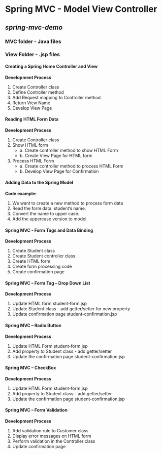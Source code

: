 # Spring MVC - Model View Controller
## *spring-mvc-demo*

### MVC folder - Java files
### View Folder - .jsp files

#### Creating a Spring Home Controller and View 

**Development Process**
1.	Create Controller class
2.	Define Controller method
3.	Add Request mapping to Controller method
4.	Return View Name
5.	Develop View Page

#### Reading HTML Form Data 

**Development Process**
1.	Create Controller class
2.	Show HTML form
	- a. Create controller method to show HTML Form
	- b. Create View Page for HTML form
3.	Process HTML Form
	- a. Create controller method to process HTML Form
	- b. Develop View Page for Confirmation

#### Adding Data to the Spring Model
**Code example:**
1.	We want to create a new method to process form data
2.	Read the form data: student’s name.
3.	Convert the name to upper case.
4.	Add the uppercase version to model.


#### Spring MVC - Form Tags and Data Binding
**Development Process**
1.	Create Student class
2.	Create Student controller class
3.	Create HTML form
4.	Create form processing code
5.	Create confirmation page

#### Spring MVC – Form Tag – Drop Down List
**Development Process**
1.	Update HTML form student-form.jsp
2.	Update Student class – add getter/setter for new property
3.	Update confirmation page student-confirmation.jsp

#### Spring MVC – Radio Button
**Development Process**
1. 	Update HTML Form student-form.jsp
2.	Add property to Student class - add getter/setter
3.	Update the confirmation page student-confirmation.jsp

#### Spring MVC – CheckBox
**Development Process**
1.	Update HTML Form student-form.jsp
2.	Add property to Student class - add getter/setter
3.	Update the confirmation page student-confirmation.jsp

#### Spring MVC – Form Validation
**Development Process**

1.	Add validation rule to Customer class
2.	Display error messages on HTML form
3.	Perform validation in the Controller class
4.	Update confirmation page




